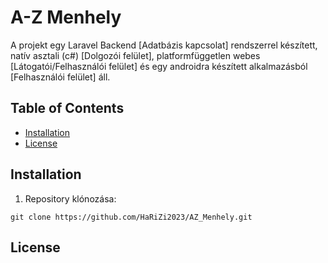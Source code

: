 # A-Z Menhely

A projekt egy Laravel Backend [Adatbázis kapcsolat] rendszerrel készített, natív asztali (c#) [Dolgozói felület], platformfüggetlen webes [Látogatói/Felhasználói felület] és egy androidra készített alkalmazásból [Felhasználói felület] áll. 

## Table of Contents

- [Installation](#installation)
- [License](#license)

## Installation

1.  Repository klónozása:

   `git clone https://github.com/HaRiZi2023/AZ_Menhely.git`

## License

